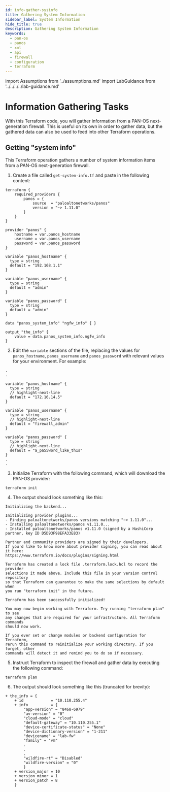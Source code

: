 ```yaml
---
id: info-gather-sysinfo
title: Gathering System Information
sidebar_label: System Information
hide_title: true
description: Gathering System Information
keywords:
  - pan-os
  - panos
  - xml
  - api
  - firewall
  - configuration
  - terraform
---
```


import Assumptions from '../assumptions.md'
import LabGuidance from '../../../../lab-guidance.md'

# Information Gathering Tasks

With this Terraform code, you will gather information from a PAN-OS next-generation firewall. This is useful on its own in order to gather data, but the gathered data can also be used to feed into other Terraform operations.

<Assumptions components={props.components} />

<LabGuidance components={props.components} />

## Getting "system info"

This Terraform operation gathers a number of system information items from a PAN-OS next-generation firewall.

1. Create a file called ```get-system-info.tf``` and paste in the following content:
```hcl
terraform {
    required_providers {
        panos = {
            source  = "paloaltonetworks/panos"
            version = "~> 1.11.0"
        }
    }
}

provider "panos" {
    hostname = var.panos_hostname
    username = var.panos_username
    password = var.panos_password
}

variable "panos_hostname" {
  type = string
  default = "192.168.1.1"
}

variable "panos_username" {
  type = string
  default = "admin"
}

variable "panos_password" {
  type = string
  default = "admin"
}

data "panos_system_info" "ngfw_info" { }

output "the_info" {
    value = data.panos_system_info.ngfw_info
}
```

2. Edit the ```variable``` sections of the file, replacing the values for ```panos_hostname```, ```panos_username``` and ```panos_password``` with relevant values for your environment. For example:

```hcl
.
.

variable "panos_hostname" {
  type = string
  // highlight-next-line
  default = "172.16.14.5"
}

variable "panos_username" {
  type = string
  // highlight-next-line
  default = "firewall_admin"
}

variable "panos_password" {
  type = string
  // highlight-next-line
  default = "a_pa55word_l1ke_th1s"
}
.
.
```

3. Initialize Terraform with the following command, which will download the PAN-OS provider:

```
terraform init
```

4. The output should look something like this:

```
Initializing the backend...

Initializing provider plugins...
- Finding paloaltonetworks/panos versions matching "~> 1.11.0"...
- Installing paloaltonetworks/panos v1.11.0...
- Installed paloaltonetworks/panos v1.11.0 (signed by a HashiCorp partner, key ID D5D93F98EFA33E83)

Partner and community providers are signed by their developers.
If you'd like to know more about provider signing, you can read about it here:
https://www.terraform.io/docs/plugins/signing.html

Terraform has created a lock file .terraform.lock.hcl to record the provider
selections it made above. Include this file in your version control repository
so that Terraform can guarantee to make the same selections by default when
you run "terraform init" in the future.

Terraform has been successfully initialized!

You may now begin working with Terraform. Try running "terraform plan" to see
any changes that are required for your infrastructure. All Terraform commands
should now work.

If you ever set or change modules or backend configuration for Terraform,
rerun this command to reinitialize your working directory. If you forget, other
commands will detect it and remind you to do so if necessary.
```

5. Instruct Terraform to inspect the firewall and gather data by executing the following command:

```
terraform plan
```

6. The output should look something like this (truncated for brevity):

```
+ the_info = {
    + id            = "10.110.255.4"
    + info          = {
        "app-version" = "8468-6979"
        "av-version" = "0"
        "cloud-mode" = "cloud"
        "default-gateway" = "10.110.255.1"
        "device-certificate-status" = "None"
        "device-dictionary-version" = "1-211"
        "devicename" = "lab-fw"
        "family" = "vm"
        .
        .
        .
        "wildfire-rt" = "Disabled"
        "wildfire-version" = "0"
        }
    + version_major = 10
    + version_minor = 1
    + version_patch = 8
    }
```